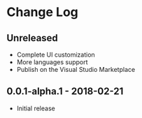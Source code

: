 # Change Log

## Unreleased

- Complete UI customization
- More languages support
- Publish on the Visual Studio Marketplace

## 0.0.1-alpha.1 - 2018-02-21

- Initial release
